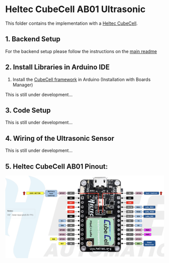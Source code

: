 # Heltec CubeCell AB01 Ultrasonic

This folder contains the implementation with a [Heltec CubeCell](https://heltec.org/project/htcc-ab01/).

## 1. Backend Setup

For the backend setup please follow the instructions on the [main readme](https://github.com/jfehre/IoT-LoRa-Ultrasonic)

## 2. Install Libraries in Arduino IDE

1. Install the [CubeCell framework](https://heltec-automation-docs.readthedocs.io/en/latest/cubecell/quick_start.html) in Arduino (Installation with Boards Manager)


This is still under development...

## 3. Code Setup

This is still under development...

## 4. Wiring of the Ultrasonic Sensor

This is still under development...

## 5. Heltec CubeCell AB01 Pinout:
![ESP Pinout](images/heltec-ab01_pinout.png)

